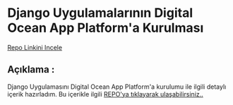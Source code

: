 # Django Uygulamalarının Digital Ocean App Platform'a Kurulması
[Repo Linkini Incele](https://github.com/hakanyalcinkaya/digitalocean-django-app)

## Açıklama :
Django Uygulamasını Digital Ocean App Platform'a kurulumu ile ilgili detaylı içerik hazırladım. Bu içerikle ilgili [REPO'ya tıklayarak ulaşabilirsiniz..](https://github.com/hakanyalcinkaya/digitalocean-django-app)
